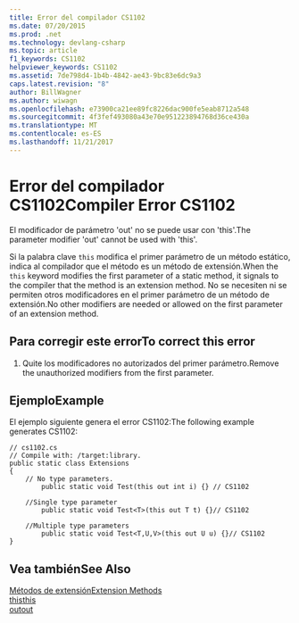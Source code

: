 ```yaml
---
title: Error del compilador CS1102
ms.date: 07/20/2015
ms.prod: .net
ms.technology: devlang-csharp
ms.topic: article
f1_keywords: CS1102
helpviewer_keywords: CS1102
ms.assetid: 7de798d4-1b4b-4842-ae43-9bc83e6dc9a3
caps.latest.revision: "8"
author: BillWagner
ms.author: wiwagn
ms.openlocfilehash: e73900ca21ee89fc8226dac900fe5eab8712a548
ms.sourcegitcommit: 4f3fef493080a43e70e951223894768d36ce430a
ms.translationtype: MT
ms.contentlocale: es-ES
ms.lasthandoff: 11/21/2017
---
```

# <a name="compiler-error-cs1102"></a><span data-ttu-id="19dcd-102">Error del compilador CS1102</span><span class="sxs-lookup"><span data-stu-id="19dcd-102">Compiler Error CS1102</span></span>
<span data-ttu-id="19dcd-103">El modificador de parámetro 'out' no se puede usar con 'this'.</span><span class="sxs-lookup"><span data-stu-id="19dcd-103">The parameter modifier 'out' cannot be used with 'this'.</span></span>  
  
 <span data-ttu-id="19dcd-104">Si la palabra clave `this` modifica el primer parámetro de un método estático, indica al compilador que el método es un método de extensión.</span><span class="sxs-lookup"><span data-stu-id="19dcd-104">When the `this` keyword modifies the first parameter of a static method, it signals to the compiler that the method is an extension method.</span></span> <span data-ttu-id="19dcd-105">No se necesiten ni se permiten otros modificadores en el primer parámetro de un método de extensión.</span><span class="sxs-lookup"><span data-stu-id="19dcd-105">No other modifiers are needed or allowed on the first parameter of an extension method.</span></span>  
  
## <a name="to-correct-this-error"></a><span data-ttu-id="19dcd-106">Para corregir este error</span><span class="sxs-lookup"><span data-stu-id="19dcd-106">To correct this error</span></span>  
  
1.  <span data-ttu-id="19dcd-107">Quite los modificadores no autorizados del primer parámetro.</span><span class="sxs-lookup"><span data-stu-id="19dcd-107">Remove the unauthorized modifiers from the first parameter.</span></span>  
  
## <a name="example"></a><span data-ttu-id="19dcd-108">Ejemplo</span><span class="sxs-lookup"><span data-stu-id="19dcd-108">Example</span></span>  
 <span data-ttu-id="19dcd-109">El ejemplo siguiente genera el error CS1102:</span><span class="sxs-lookup"><span data-stu-id="19dcd-109">The following example generates CS1102:</span></span>  
  
```  
// cs1102.cs  
// Compile with: /target:library.  
public static class Extensions  
{  
    // No type parameters.  
        public static void Test(this out int i) {} // CS1102  
  
    //Single type parameter  
        public static void Test<T>(this out T t) {}// CS1102  
  
    //Multiple type parameters  
        public static void Test<T,U,V>(this out U u) {}// CS1102  
}  
```  
  
## <a name="see-also"></a><span data-ttu-id="19dcd-110">Vea también</span><span class="sxs-lookup"><span data-stu-id="19dcd-110">See Also</span></span>  
 [<span data-ttu-id="19dcd-111">Métodos de extensión</span><span class="sxs-lookup"><span data-stu-id="19dcd-111">Extension Methods</span></span>](../../csharp/programming-guide/classes-and-structs/extension-methods.md)  
 [<span data-ttu-id="19dcd-112">this</span><span class="sxs-lookup"><span data-stu-id="19dcd-112">this</span></span>](../../csharp/language-reference/keywords/this.md)  
 [<span data-ttu-id="19dcd-113">out</span><span class="sxs-lookup"><span data-stu-id="19dcd-113">out</span></span>](../../csharp/language-reference/keywords/out.md)
